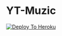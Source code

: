 # YT-Muzic

[![Deploy To Heroku](https://www.herokucdn.com/deploy/button.svg)](https://heroku.com/deploy?template=https://github.com/riz4d/YT-Muzic)
